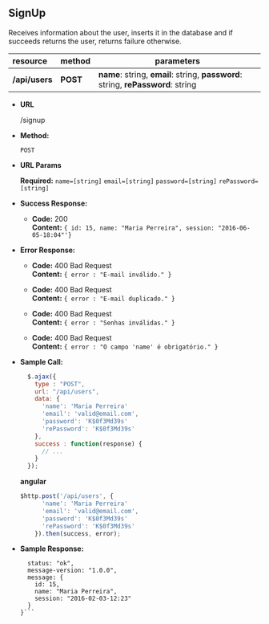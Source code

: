 **SignUp**
----
  Receives information about the user, inserts it in the database and if succeeds returns the user, returns failure otherwise.

| resource            | method         | parameters                              |
|:--------------------|:---------------| ----------------------------------------|
| **/api/users**      | **POST**       | **name**: string, **email**: string, **password**: string, **rePassword**: string|

* **URL**

  /signup

* **Method:**

  `POST`
  
*  **URL Params**

   **Required:**
   `name=[string]`
   `email=[string]`
   `password=[string]`
   `rePassword=[string]`

* **Success Response:**

  * **Code:** 200 <br />
    **Content:** `{ id: 15, name: "Maria Perreira", session: "2016-06-05-18:04"'}`
 
* **Error Response:**

  * **Code:** 400 Bad Request <br />
    **Content:** `{ error : "E-mail inválido." }`

  * **Code:** 400 Bad Request <br />
      **Content:** `{ error : "E-mail duplicado." }`

  * **Code:** 400 Bad Request <br />
      **Content:** `{ error : "Senhas inválidas." }`

  * **Code:** 400 Bad Request <br />
      **Content:** `{ error : "O campo 'name' é obrigatório." }`

* **Sample Call:**

  ```javascript
    $.ajax({
      type : "POST",
      url: "/api/users",
      data: {
      	'name': 'Maria Perreira'
        'email': 'valid@email.com',
        'password': 'K$0f3Md39s'
        'rePassword': 'K$0f3Md39s'
      },
      success : function(response) {
        // ...
      }
    });
  ```
  
  **angular**
  ```javascript
  $http.post('/api/users', {
      	'name': 'Maria Perreira'
        'email': 'valid@email.com',
        'password': 'K$0f3Md39s'
        'rePassword': 'K$0f3Md39s'
      }).then(success, error);
  ```

* **Sample Response:**

  ```javascript{
    status: "ok",
    message-version: "1.0.0",
    message: {
      id: 15,
      name: "Maria Perreira", 
      session: "2016-02-03-12:23"
    }
  }```
